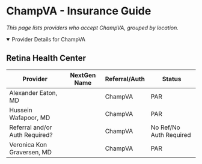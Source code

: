 # ChampVA - Insurance Guide

*This page lists providers who accept ChampVA, grouped by location.*

<details open><summary>Provider Details for ChampVA</summary>

## Retina Health Center

| Provider | NextGen Name | Referral/Auth | Status |
|----------|-------------|--------------|--------|
| Alexander Eaton, MD |  | ChampVA | PAR |
| Hussein Wafapoor, MD |  | ChampVA | PAR |
| Referral and/or Auth Required? |  | ChampVA | No Ref/No Auth Required |
| Veronica Kon Graversen, MD |  | ChampVA | PAR |

</details>

